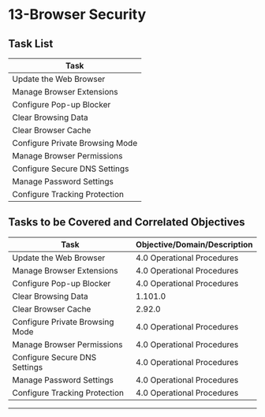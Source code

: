 # 13-Browser Security

## Task List

| Task                           |
|--------------------------------|
| Update the Web Browser         |
| Manage Browser Extensions      |
| Configure Pop-up Blocker       |
| Clear Browsing Data            |
| Clear Browser Cache            |
| Configure Private Browsing Mode|
| Manage Browser Permissions     |
| Configure Secure DNS Settings  |
| Manage Password Settings       |
| Configure Tracking Protection  |

## Tasks to be Covered and Correlated Objectives

| Task                           | Objective/Domain/Description                                      |
|--------------------------------|------------------------------------------------------------------|
| Update the Web Browser         | 4.0 Operational Procedures                                        |
| Manage Browser Extensions      | 4.0 Operational Procedures                                        |
| Configure Pop-up Blocker       | 4.0 Operational Procedures                                        |
| Clear Browsing Data            | 1.101.0  |  Operating Systems: Given a scenario, install and configure cloud-based productivity tools.     . |
| Clear Browser Cache            | 2.92.0  |  Security: • Router settings                              |
| Configure Private Browsing Mode| 4.0 Operational Procedures                                        |
| Manage Browser Permissions     | 4.0 Operational Procedures                                        |
| Configure Secure DNS Settings  | 4.0 Operational Procedures                                        |
| Manage Password Settings       | 4.0 Operational Procedures                                        |
| Configure Tracking Protection  | 4.0 Operational Procedures                                        |

---



